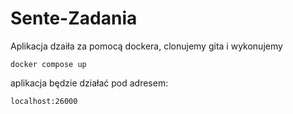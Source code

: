 # Sente-Zadania

Aplikacja dzaiła za pomocą dockera, clonujemy gita i wykonujemy 
```
docker compose up
```

aplikacja będzie działać pod adresem:
```
localhost:26000
```